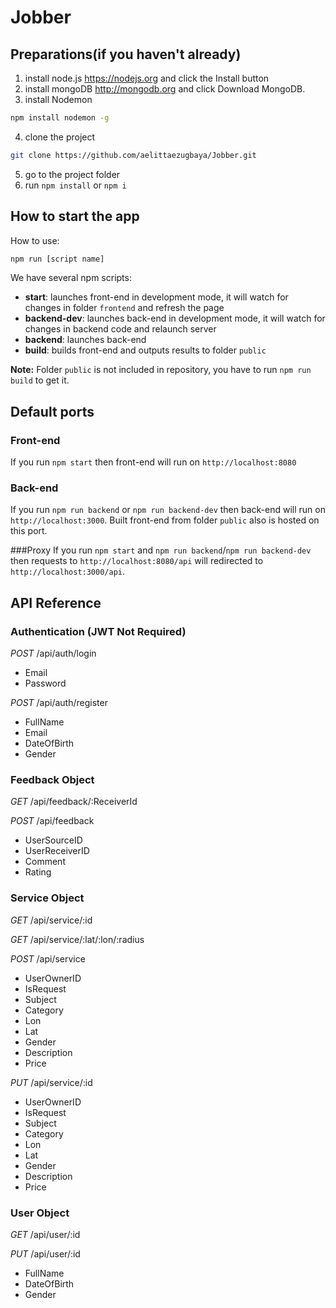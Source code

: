 # Jobber

## Preparations(if you haven't already)

  1. install node.js https://nodejs.org and click the Install button
  2. install mongoDB http://mongodb.org and click Download MongoDB.
  3. install Nodemon
  ```sh
  npm install nodemon -g
  ```
  4. clone the project

  ```sh
  git clone https://github.com/aelittaezugbaya/Jobber.git
  ```
  5. go to the project folder
  6. run `npm install` or `npm i`

## How to start the app

How to use:

```sh
npm run [script name]
```

   We have several npm scripts:
   * **start**: launches front-end in development mode, it will watch for changes in folder `frontend` and refresh the page
   * **backend-dev**: launches back-end in development mode, it will watch for changes in backend code and relaunch server
   * **backend**: launches back-end
   * **build**: builds front-end and outputs results to folder `public`

   **Note:** Folder `public` is not included in repository, you have to run `npm run build` to get it.

## Default ports

### Front-end
If you run `npm start` then front-end will run on `http://localhost:8080`

### Back-end
If you run `npm run backend` or `npm run backend-dev` then back-end will run on `http://localhost:3000`. Built front-end from folder `public` also is hosted on this port.

###Proxy
If you run `npm start` and `npm run backend`/`npm run backend-dev` then requests to `http://localhost:8080/api` will redirected to `http://localhost:3000/api`. 

## API Reference
### Authentication (JWT Not Required)
*POST* /api/auth/login
  - Email
  - Password

*POST* /api/auth/register
  - FullName
  - Email
  - DateOfBirth
  - Gender
  
### Feedback Object
*GET* /api/feedback/:ReceiverId

*POST* /api/feedback
  - UserSourceID
  - UserReceiverID
  - Comment
  - Rating
  
### Service Object
*GET* /api/service/:id

*GET* /api/service/:lat/:lon/:radius

*POST* /api/service
  - UserOwnerID
  - IsRequest
  - Subject
  - Category
  - Lon
  - Lat
  - Gender
  - Description
  - Price
  
*PUT* /api/service/:id
  - UserOwnerID
  - IsRequest
  - Subject
  - Category
  - Lon
  - Lat
  - Gender
  - Description
  - Price
  
### User Object
*GET* /api/user/:id
  
*PUT* /api/user/:id
  - FullName
  - DateOfBirth
  - Gender
